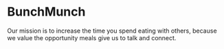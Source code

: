 # BunchMunch
Our mission is to increase the time you spend eating with others, because we value the opportunity meals give us to talk and connect.
